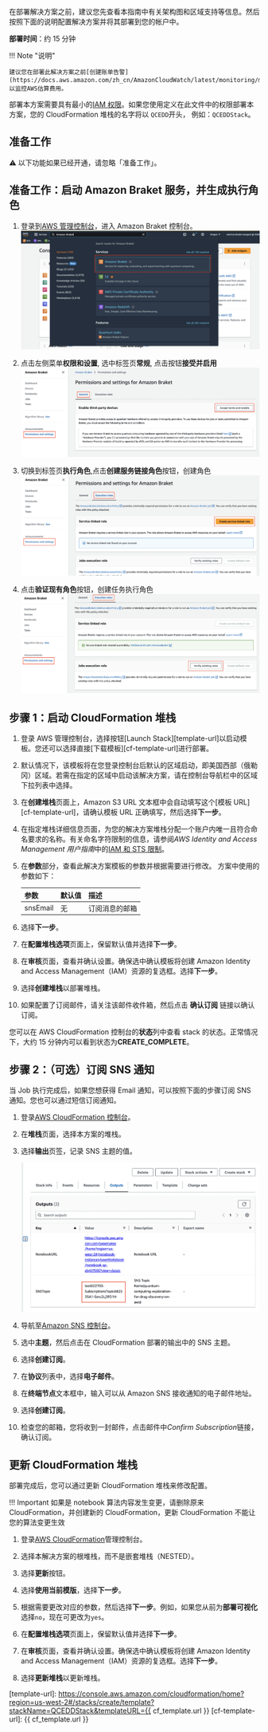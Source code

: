 在部署解决方案之前，建议您先查看本指南中有关架构图和区域支持等信息。然后按照下面的说明配置解决方案并将其部署到您的帐户中。

**部署时间**：约 15 分钟

!!! Note "说明"

    建议您在部署此解决方案之前[创建账单告警](https://docs.aws.amazon.com/zh_cn/AmazonCloudWatch/latest/monitoring/monitor_estimated_charges_with_cloudwatch.html)以监控AWS估算费用。

部署本方案需要具有最小的[IAM 权限](https://awslabs.github.io/quantum-computing-exploration-for-drug-discovery-on-aws/en/workshop/a-molecular-unfolding/permissions.json)。如果您使用定义在此文件中的权限部署本方案，您的 CloudFormation 堆栈的名字将以 `QCEDD`开头， 例如：`QCEDDStack`。

## 准备工作

⚠️ 以下功能如果已经开通，请忽略「准备工作」。

## 准备工作：启动 Amazon Braket 服务，并生成执行角色

1. 登录到[AWS 管理控制台](https://console.aws.amazon.com/)，进入 Amazon Braket 控制台。
   ![braket-console](./images/braket-console.png)

2. 点击左侧菜单**权限和设置**, 选中标签页**常规**, 点击按钮**接受并启用**
   ![third-party](./images/third-party.png)

3. 切换到标签页**执行角色**,点击**创建服务链接角色**按钮，创建角色
   ![service-linked](./images/service-linked.png)

4. 点击**验证现有角色**按钮，创建任务执行角色
   ![execution-rule](./images/execution-rule.png)

## 步骤 1：启动 CloudFormation 堆栈

1.  登录 AWS 管理控制台，选择按钮[Launch Stack][template-url]以启动模板。您还可以选择直接[下载模板][cf-template-url]进行部署。

2.  默认情况下，该模板将在您登录控制台后默认的区域启动，即美国西部（俄勒冈）区域。若需在指定的区域中启动该解决方案，请在控制台导航栏中的区域下拉列表中选择。

3.  在**创建堆栈**页面上，Amazon S3 URL 文本框中会自动填写这个[模板 URL][cf-template-url]，请确认模板 URL 正确填写，然后选择**下一步**。

4.  在指定堆栈详细信息页面，为您的解决方案堆栈分配一个账户内唯一且符合命名要求的名称。有关命名字符限制的信息，请参阅*AWS Identity and Access Management 用户指南*中的[IAM 和 STS 限制](https://docs.aws.amazon.com/IAM/latest/UserGuide/reference_iam-limits.html)。

5.  在**参数**部分，查看此解决方案模板的参数并根据需要进行修改。
    方案中使用的参数如下：

    | 参数     | 默认值 | 描述           |
    | -------- | ------ | -------------- |
    | snsEmail | 无     | 订阅消息的邮箱 |

6.  选择**下一步**。

7.  在**配置堆栈选项**页面上，保留默认值并选择**下一步**。

8.  在**审核**页面，查看并确认设置。确保选中确认模板将创建 Amazon Identity and Access Management（IAM）资源的复选框。选择**下一步**。

9.  选择**创建堆栈**以部署堆栈。

10. 如果配置了订阅邮件，请关注该邮件收件箱，然后点击 **确认订阅** 链接以确认订阅。

您可以在 AWS CloudFormation 控制台的**状态**列中查看 stack 的状态。正常情况下，大约 15 分钟内可以看到状态为**CREATE_COMPLETE**。

## 步骤 2：（可选）订阅 SNS 通知

当 Job 执行完成后，如果您想获得 Email 通知，可以按照下面的步骤订阅 SNS 通知。您也可以通过短信订阅通知。

1. 登录[AWS CloudFormation 控制台](https://console.aws.amazon.com/cloudformation/)。

2. 在**堆栈**页面，选择本方案的堆栈。

3. 选择**输出**页签，记录 SNS 主题的值。

   ![SNS name](./images/sns-topic.png)

4. 导航至[Amazon SNS 控制台](https://console.aws.amazon.com/sns/v3/home?region=us-east-1#/topics)。

5. 选中**主题**，然后点击在 CloudFormation 部署的输出中的 SNS 主题。

6. 选择**创建订阅**。

7. 在**协议**列表中，选择**电子邮件**。

8. 在**终端节点**文本框中，输入可以从 Amazon SNS 接收通知的电子邮件地址。

9. 选择**创建订阅**。

10. 检查您的邮箱，您将收到一封邮件，点击邮件中*Confirm Subscription*链接，确认订阅。

## 更新 CloudFormation 堆栈

部署完成后，您可以通过更新 CloudFormation 堆栈来修改配置。

!!! Important 如果是 notebook 算法内容发生变更，请删除原来 CloudFormation，并创建新的 CloudFormation，更新 CloudFormation 不能让您的算法变更生效

1. 登录[AWS CloudFormation](https://console.aws.amazon.com/cloudformation/)管理控制台。

2. 选择本解决方案的根堆栈，而不是嵌套堆栈（NESTED）。

3. 选择**更新**按钮。

4. 选择**使用当前模版**，选择**下一步**。

5. 根据需要更改对应的参数，然后选择**下一步**。例如，如果您从前为**部署可视化**选择`no`，现在可更改为`yes`。

6. 在**配置堆栈选项**页面上，保留默认值并选择**下一步**。

7. 在**审核**页面，查看并确认设置。确保选中确认模板将创建 Amazon Identity and Access Management（IAM）资源的复选框。选择**下一步**。

8. 选择**更新堆栈**以更新堆栈。

[template-url]: https://console.aws.amazon.com/cloudformation/home?region=us-west-2#/stacks/create/template?stackName=QCEDDStack&templateURL={{ cf_template.url }}
[cf-template-url]: {{ cf_template.url }}
